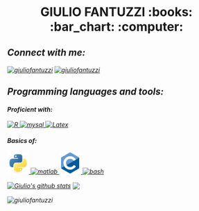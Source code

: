 <h1 align="center"> GIULIO FANTUZZI :books: :bar_chart: :computer:</h3></h1>
<h2 lign="left"><i>Connect with me:</h2>
<p align="left">

<a href="mailto:giulio.fantuzzi01@gmail.com"><img align="center" src="https://www.vectorlogo.zone/logos/gmail/gmail-icon.svg" alt="giuliofantuzzi" height="40" width="50" /></a>
<a href="mailto:GIULIO.FANTUZZI@ds.units.it"><img align="center" src="https://cdn.iconscout.com/icon/premium/png-512-thumb/student-email-2811801-2335937.png?f=avif&w=256" alt="giuliofantuzzi" height="40" width="50" /></a>
</p>

<h2 align="left">Programming languages and tools:</h2>
<p align="left">
<h4>Proficient with:</h4>
<a href="https://www.r-project.org/" target="_blank" rel="noreferrer"> <img src="https://www.vectorlogo.zone/logos/r-project/r-project-official.svg" alt="R" width="50" height="50"/> </a>
<a href="https://www.mysql.com/" target="_blank" rel="noreferrer"> <img src="https://www.vectorlogo.zone/logos/mysql/mysql-official.svg" alt="mysql" width="80" height="75"/> </a>
<a href="https://www.latex-project.org/" target="_blank" rel="noreferrer"> <img src="https://i.stack.imgur.com/zHFFO.png" alt="Latex" width="80" height="40"/> </a>
<h4>Basics of:</h4>
<a href="https://www.python.org" target="_blank" rel="noreferrer"> <img src="https://raw.githubusercontent.com/devicons/devicon/master/icons/python/python-original.svg" alt="python" width="50" height="50"/> </a>
<a href="https://www.mathworks.com/" target="_blank" rel="noreferrer"> <img src="https://upload.wikimedia.org/wikipedia/commons/2/21/Matlab_Logo.png" alt="matlab" width="50" height="50"/> </a>
<a href="https://www.cprogramming.com/" target="_blank" rel="noreferrer"> <img src="https://raw.githubusercontent.com/devicons/devicon/master/icons/c/c-original.svg" alt="c" width="50" height="50"/> </a>
<a href="https://www.gnu.org/software/bash/" target="_blank" rel="noreferrer"> <img src="https://bashlogo.com/img/symbol/svg/full_colored_dark.svg" alt="bash" width="60" height="60"/> </a>

 </p>
 <a href="https://github.com/giuliofantuzzi/github-readme-stats"><img align="center" src="https://github-readme-stats.vercel.app/api?username=giuliofantuzzi&show_icons=true&include_all_commits=true&theme=default&hide_border=false" alt="Giulio's github stats" /></a>  <a href="https://github.com/giuliofantuzzi/github-readme-stats"><img align="center" src="https://github-readme-stats.vercel.app/api/top-langs/?username=giuliofantuzzi&theme=default&hide_border=false" /></a> 
<p><img align="center" src="https://github-readme-streak-stats.herokuapp.com/?user=giuliofantuzzi&count_private=true&theme=default" alt="giuliofantuzzi" /></p>
